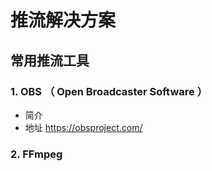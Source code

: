 # 推流解决方案

## 常用推流工具

### 1. OBS （ Open Broadcaster Software ）

- 简介
- 地址 https://obsproject.com/

### 2. FFmpeg
